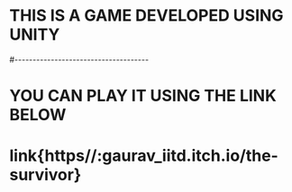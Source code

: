 # THIS IS A GAME DEVELOPED USING UNITY
#-------------------------------------
# YOU CAN PLAY IT USING THE LINK BELOW
# link{https//:gaurav_iitd.itch.io/the-survivor}
